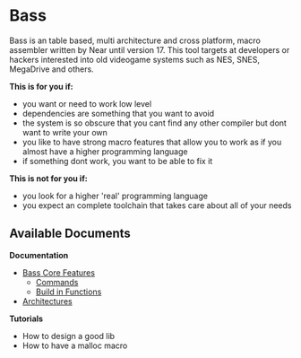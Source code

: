 # Bass

Bass is an table based, multi architecture and cross platform, macro assembler written by Near until version 17. This tool targets at developers or hackers interested into old videogame systems such as NES, SNES, MegaDrive and others.

**This is for you if:**
  * you want or need to work low level 
  * dependencies are something that you want to avoid
  * the system is so obscure that you cant find any other compiler but dont want to write your own
  * you like to have strong macro features that allow you to work as if you almost have a higher programming language
  * if something dont work, you want to be able to fix it

**This is not for you if:**
  * you look for a higher 'real' programming language
  * you expect an complete toolchain that takes care about all of your needs


## Available Documents
**Documentation**
  * [Bass Core Features](basics.md)
    * [Commands](./commands.md)
    * [Build in Functions](./buildinfunctions.md)
  * [Architectures](architectures.md)

**Tutorials**
  * How to design a good lib
  * How to have a malloc macro